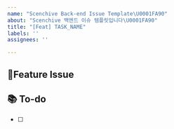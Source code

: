 ```yaml
---
name: "Scenchive Back-end Issue Template\U0001FA90"
about: "Scenchive 백엔드 이슈 템플릿입니다\U0001FA90"
title: "[Feat] TASK_NAME"
labels: ''
assignees: ''

---
```


## 📌Feature Issue

## 📚 To-do
- [ ]

